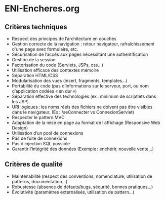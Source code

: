 # ENI-Encheres.org

## Critères techniques
- Respect des principes de l’architecture en couches
- Gestion correcte de la navigation : retour navigateur, rafraîchissement d'une page avec formulaire, etc.
- Sécurisation de l’accès aux pages nécessitant une authentification
- Gestion de la session
- Factorisation du code (Servlets, JSPs, css...)
- Utilisation efficace des contextes mémoire
- Séparation HTML/CSS
- Modularisation des vues (insert, fragments, templates…)
- Portabilité du code (pas d’informations sur le serveur, port, ou nom d’application codées « en dur »)
- Séparation effective des technologies (ex : minimum de scriptlets dans les JSP).
- URI logiques : les noms réels des fichiers ne doivent pas être visibles dans le navigateur. (Ex : /seConnecter vs  ConnexionServlet)
- Respecter le pattern MVC 
- Adaptation de la mise en page au format de l’affichage (Responsive Web Design) 
- Utilisation d’un pool de connexions 
- Pas de fuite de connexions 
- Pas d’injection SQL possible 
- Garantir l’intégrité des données (Exemple : enchérir, nouvelle vente...)

## Critères de qualité 
- Maintenabilité (respect des conventions, nomenclature, utilisation de patterns, documentation…) 
- Robustesse (absence de défauts/bugs, sécurité, bonnes pratiques…) 
- Évolutivité (paramètres externalisés, utilisation de pattern…) 